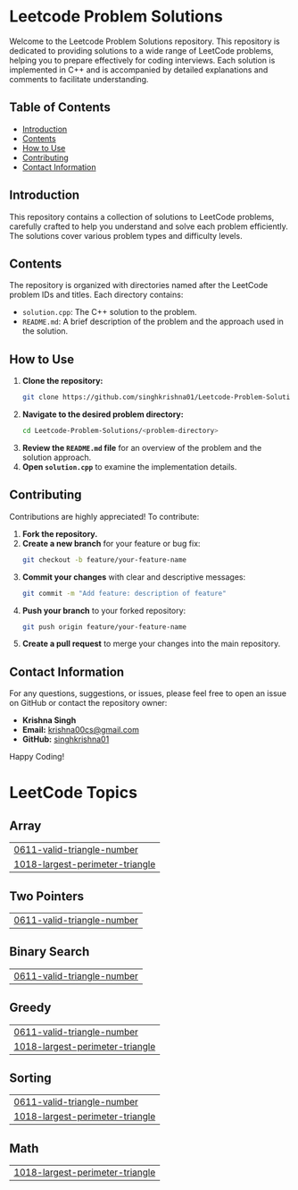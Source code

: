 
# Leetcode Problem Solutions

Welcome to the Leetcode Problem Solutions repository. This repository is dedicated to providing solutions to a wide range of LeetCode problems, helping you to prepare effectively for coding interviews. Each solution is implemented in C++ and is accompanied by detailed explanations and comments to facilitate understanding.

## Table of Contents

- [Introduction](#introduction)
- [Contents](#contents)
- [How to Use](#how-to-use)
- [Contributing](#contributing)
- [Contact Information](#contact-information)

## Introduction

This repository contains a collection of solutions to LeetCode problems, carefully crafted to help you understand and solve each problem efficiently. The solutions cover various problem types and difficulty levels.

## Contents

The repository is organized with directories named after the LeetCode problem IDs and titles. Each directory contains:
- `solution.cpp`: The C++ solution to the problem.
- `README.md`: A brief description of the problem and the approach used in the solution.

## How to Use

1. **Clone the repository:**
   ```bash
   git clone https://github.com/singhkrishna01/Leetcode-Problem-Solutions.git
   ```
2. **Navigate to the desired problem directory:**
   ```bash
   cd Leetcode-Problem-Solutions/<problem-directory>
   ```
3. **Review the `README.md` file** for an overview of the problem and the solution approach.
4. **Open `solution.cpp`** to examine the implementation details.

## Contributing

Contributions are highly appreciated! To contribute:
1. **Fork the repository.**
2. **Create a new branch** for your feature or bug fix:
   ```bash
   git checkout -b feature/your-feature-name
   ```
3. **Commit your changes** with clear and descriptive messages:
   ```bash
   git commit -m "Add feature: description of feature"
   ```
4. **Push your branch** to your forked repository:
   ```bash
   git push origin feature/your-feature-name
   ```
5. **Create a pull request** to merge your changes into the main repository.


## Contact Information

For any questions, suggestions, or issues, please feel free to open an issue on GitHub or contact the repository owner:

- **Krishna Singh**
- **Email:** krishna00cs@gmail.com
- **GitHub:** [singhkrishna01](https://github.com/singhkrishna01)

Happy Coding!

<!---LeetCode Topics Start-->
# LeetCode Topics
## Array
|  |
| ------- |
| [0611-valid-triangle-number](https://github.com/singhkrishna01/Leetcode-Problem-Solutions/tree/master/0611-valid-triangle-number) |
| [1018-largest-perimeter-triangle](https://github.com/singhkrishna01/Leetcode-Problem-Solutions/tree/master/1018-largest-perimeter-triangle) |
## Two Pointers
|  |
| ------- |
| [0611-valid-triangle-number](https://github.com/singhkrishna01/Leetcode-Problem-Solutions/tree/master/0611-valid-triangle-number) |
## Binary Search
|  |
| ------- |
| [0611-valid-triangle-number](https://github.com/singhkrishna01/Leetcode-Problem-Solutions/tree/master/0611-valid-triangle-number) |
## Greedy
|  |
| ------- |
| [0611-valid-triangle-number](https://github.com/singhkrishna01/Leetcode-Problem-Solutions/tree/master/0611-valid-triangle-number) |
| [1018-largest-perimeter-triangle](https://github.com/singhkrishna01/Leetcode-Problem-Solutions/tree/master/1018-largest-perimeter-triangle) |
## Sorting
|  |
| ------- |
| [0611-valid-triangle-number](https://github.com/singhkrishna01/Leetcode-Problem-Solutions/tree/master/0611-valid-triangle-number) |
| [1018-largest-perimeter-triangle](https://github.com/singhkrishna01/Leetcode-Problem-Solutions/tree/master/1018-largest-perimeter-triangle) |
## Math
|  |
| ------- |
| [1018-largest-perimeter-triangle](https://github.com/singhkrishna01/Leetcode-Problem-Solutions/tree/master/1018-largest-perimeter-triangle) |
<!---LeetCode Topics End-->